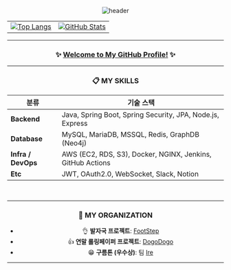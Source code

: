 <div align="center">

![header](https://capsule-render.vercel.app/api?type=soft&color=auto&height=150&section=header&text=Daeho%20LEE%20GitHub&fontSize=50)

<table>
  <tr>
    <td>
      <a href="https://github.com/TaehoLEEKR/github-readme-stats">
        <img src="https://github-readme-stats.vercel.app/api/top-langs/?username=TaehoLEEKR&layout=compact" alt="Top Langs">
      </a>
    </td>
    <td>
      <a href="https://github.com/anuraghazra/github-readme-stats">
        <img src="https://github-readme-stats.vercel.app/api?username=TaehoLEEKR&show_icons=true&theme=tokyonight&hide_title=true" alt="GitHub Stats">
      </a>
    </td>
  </tr>
</table>

---

### ✨ [Welcome to My GitHub Profile!](https://taeholeekr.github.io/) ✨
---

### 📋 MY SKILLS

</div>

<table align="center">
  <thead>
    <tr>
      <th>분류</th>
      <th>기술 스택</th>
    </tr>
  </thead>
  <tbody>
    <tr>
      <td><strong>Backend</strong></td>
      <td>Java, Spring Boot, Spring Security, JPA, Node.js, Express</td>
    </tr>
    <tr>
      <td><strong>Database</strong></td>
      <td>MySQL, MariaDB, MSSQL, Redis, GraphDB (Neo4j)</td>
    </tr>
    <tr>
      <td><strong>Infra / DevOps</strong></td>
      <td>AWS (EC2, RDS, S3), Docker, NGINX, Jenkins, GitHub Actions</td>
    </tr>
    <tr>
      <td><strong>Etc</strong></td>
      <td>JWT, OAuth2.0, WebSocket, Slack, Notion</td>
    </tr>
  </tbody>
</table>

<br/>

---

<div align="center">

### 🏢 MY ORGANIZATION

- 👌 **발자국 프로젝트**: [FootStep]([https://github.com/FootStepteam](https://github.com/FootStepteam/footstep_BE))  
- 👍 **연말 롤링페이퍼 프로젝트**: [DogoDogo](https://github.com/dogo-dogo)  
- 😁 **구름톤 (우수상)**: 팀 [Ire](https://9oormthon.goorm.io/793403f5-455f-4eae-967a-1891471d852c)

---

</div>
